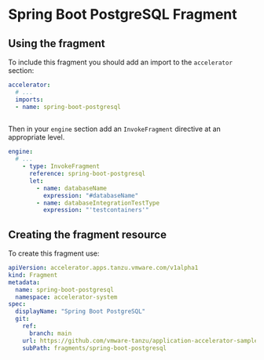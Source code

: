 # Spring Boot PostgreSQL Fragment

## Using the fragment

To include this fragment you should add an import to the `accelerator` section:

```yaml
accelerator:
  # ...
  imports:
  - name: spring-boot-postgresql
    
```

Then in your `engine` section add an `InvokeFragment` directive at an appropriate level.

```yaml
engine:
  # ...
    - type: InvokeFragment
      reference: spring-boot-postgresql
      let:
        - name: databaseName
          expression: "#databaseName"
        - name: databaseIntegrationTestType
          expression: "'testcontainers'"
```

## Creating the fragment resource

To create this fragment use:

```yaml
apiVersion: accelerator.apps.tanzu.vmware.com/v1alpha1
kind: Fragment
metadata:
  name: spring-boot-postgresql
  namespace: accelerator-system
spec:
  displayName: "Spring Boot PostgreSQL"
  git:
    ref:
      branch: main
    url: https://github.com/vmware-tanzu/application-accelerator-samples.git
    subPath: fragments/spring-boot-postgresql
```
